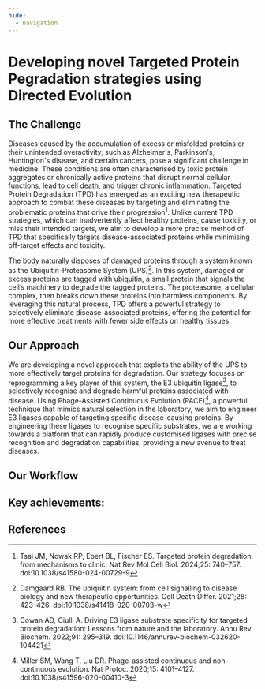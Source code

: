 ```yaml
---
hide:
  - navigation
---
```



# Developing novel Targeted Protein Pegradation strategies using Directed Evolution

## The Challenge

Diseases caused by the accumulation of excess or misfolded proteins or their unintended overactivity, such as Alzheimer's, Parkinson's, Huntington's disease, and certain cancers, pose a significant challenge in medicine. These conditions are often characterised by toxic protein aggregates or chronically active proteins that disrupt normal cellular functions, lead to cell death, and trigger chronic inflammation. Targeted Protein Degradation (TPD) has emerged as an exciting new therapeutic approach to combat these diseases by targeting and eliminating the problematic proteins that drive their progression[^ubi_first]. Unlike current TPD strategies, which can inadvertently affect healthy proteins, cause toxicity, or miss their intended targets, we aim to develop a more precise method of TPD that specifically targets disease-associated proteins while minimising off-target effects and toxicity. 

The body naturally disposes of damaged proteins through a system known as the Ubiquitin-Proteasome System (UPS)[^ubi_fourth]. In this system, damaged or excess proteins are tagged with ubiquitin, a small protein that signals the cell’s machinery to degrade the tagged proteins. The proteasome, a cellular complex, then breaks down these proteins into harmless components. By leveraging this natural process, TPD offers a powerful strategy to selectively eliminate disease-associated proteins, offering the potential for more effective treatments with fewer side effects on healthy tissues.

## Our Approach

We are developing a novel approach that exploits the ability of the UPS to more effectively target proteins for degradation. Our strategy focuses on reprogramming a key player of this system, the E3 ubiquitin ligase[^ubi_second], to selectively recognise and degrade harmful proteins associated with disease. Using Phage-Assisted Continuous Evolution (PACE)[^pace_review], a powerful technique that mimics natural selection in the laboratory, we aim to engineer E3 ligases capable of targeting specific disease-causing proteins. By engineering these ligases to recognise specific substrates, we are working towards a platform that can rapidly produce customised ligases with precise recognition and degradation capabilities, providing a new avenue to treat diseases. 


## Our Workflow

## Key achievements:

## References
[^ubi_first]:Tsai JM, Nowak RP, Ebert BL, Fischer ES. Targeted protein degradation: from mechanisms to clinic. Nat Rev Mol Cell Biol. 2024;25: 740–757. doi:10.1038/s41580-024-00729-9
[^ubi_fourth]:Damgaard RB. The ubiquitin system: from cell signalling to disease biology and new therapeutic opportunities. Cell Death Differ. 2021;28: 423–426. doi:10.1038/s41418-020-00703-w
[^ubi_second]:Cowan AD, Ciulli A. Driving E3 ligase substrate specificity for targeted protein degradation: Lessons from nature and the laboratory. Annu Rev Biochem. 2022;91: 295–319. doi:10.1146/annurev-biochem-032620-104421
[^pace_review]:Miller SM, Wang T, Liu DR. Phage-assisted continuous and non-continuous evolution. Nat Protoc. 2020;15: 4101–4127. doi:10.1038/s41596-020-00410-3
